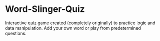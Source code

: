 # Word-Slinger-Quiz
Interactive quiz game created (completely originally) to practice logic and data manipulation. Add your own word or play from predetermined questions. 
